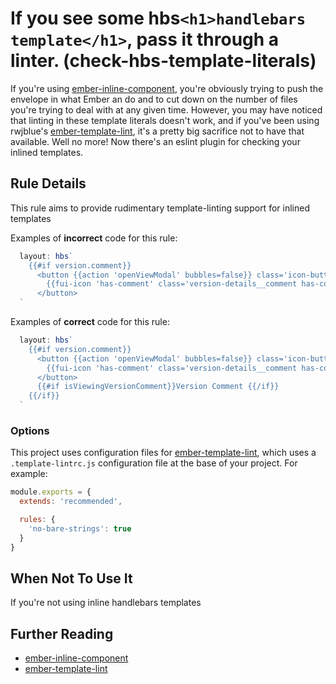 # If you see some hbs`<h1>handlebars template</h1>`, pass it through a linter. (check-hbs-template-literals)

If you're using [ember-inline-component](https://github.com/knownasilya/ember-inline-component), you're obviously trying
to push the envelope in what Ember an do and to cut down on the number of files you're trying to deal with at any given
time. However, you may have noticed that linting in these template literals doesn't work, and if you've been using
rwjblue's [ember-template-lint](https://github.com/rwjblue/ember-template-lint), it's a pretty big sacrifice not to have
that available. Well no more! Now there's an eslint plugin for checking your inlined templates.


## Rule Details

This rule aims to provide rudimentary template-linting support for inlined templates

Examples of **incorrect** code for this rule:

```js
  layout: hbs`
    {{#if version.comment}}
      <button {{action 'openViewModal' bubbles=false}} class='icon-button' data-test={{hook 'view-comment-button'}} title={{t 'configure.service.actions.showComment'}}>
        {{fui-icon 'has-comment' class='version-details__comment has-comment'}}
      </button>
  `  
```

Examples of **correct** code for this rule:

```js
  layout: hbs`
    {{#if version.comment}}
      <button {{action 'openViewModal' bubbles=false}} class='icon-button' data-test={{hook 'view-comment-button'}} title={{t 'configure.service.actions.showComment'}}>
        {{fui-icon 'has-comment' class='version-details__comment has-comment'}}
      </button>
      {{#if isViewingVersionComment}}Version Comment {{/if}}
    {{/if}}
  `
```

### Options

This project uses configuration files for
[ember-template-lint](https://github.com/rwjblue/ember-template-lint), which
uses a `.template-lintrc.js` configuration file at the base of your project.
For example: 

```javascript
module.exports = {
  extends: 'recommended',

  rules: {
    'no-bare-strings': true
  }
}
```

## When Not To Use It

If you're not using inline handlebars templates

## Further Reading

 - [ember-inline-component](https://github.com/knownasilya/ember-inline-component/blob/master/README.md)
 - [ember-template-lint](https://github.com/rwjblue/ember-template-lint/blob/master/README.md)
